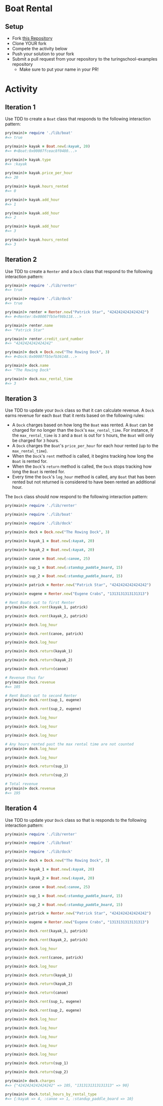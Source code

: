 # Boat Rental

## Setup

* Fork [this Repository](https://github.com/shark-xian/boat_rental)
* Clone YOUR fork
* Compete the activity below
* Push your solution to your fork
* Submit a pull request from your repository to the turingschool-examples repository
  * Make sure to put your name in your PR!

# Activity

## Iteration 1

Use TDD to create a `Boat` class that responds to the following interaction pattern:

```ruby
pry(main)> require './lib/boat'
#=> true

pry(main)> kayak = Boat.new(:kayak, 20)    
#=> #<Boat:0x00007fceac8f0480...>

pry(main)> kayak.type
#=> :kayak

pry(main)> kayak.price_per_hour
#=> 20

pry(main)> kayak.hours_rented
#=> 0

pry(main)> kayak.add_hour
#=> 1

pry(main)> kayak.add_hour
#=> 2

pry(main)> kayak.add_hour
#=> 3

pry(main)> kayak.hours_rented
#=> 3
```

## Iteration 2

Use TDD to create a `Renter` and a `Dock` class that respond to the following interaction pattern:

```ruby
pry(main)> require './lib/renter'
#=> true

pry(main)> require './lib/dock'
#=> true

pry(main)> renter = Renter.new("Patrick Star", "4242424242424242")    
#=> #<Renter:0x00007fb5ef98b118...>

pry(main)> renter.name
#=> "Patrick Star"

pry(main)> renter.credit_card_number
#=> "4242424242424242"

pry(main)> dock = Dock.new("The Rowing Dock", 3)    
#=> #<Dock:0x00007fb5efb36148...>

pry(main)> dock.name
#=> "The Rowing Dock"

pry(main)> dock.max_rental_time
#=> 3
```

## Iteration 3

Use TDD to update your `Dock` class so that it can calculate revenue. A `Dock` earns revenue for each `Boat` that it rents based on the following rules:

* A `Dock` charges based on how long the `Boat` was rented. A `Boat` can be charged for no longer than the `Dock`'s `max_rental_time`. For instance, if the `max_rental_time` is `3` and a `Boat` is out for `5` hours, the `Boat` will only be charged for `3` hours.
* A `Dock` charges the `Boat`'s `price_per_hour` for each hour rented (up to the `max_rental_time`).
* When the `Dock`'s `rent` method is called, it begins tracking how long the `Boat` is rented for.
* When the `Dock`'s `return` method is called, the `Dock` stops tracking how long the `Boat` is rented for.
* Every time the `Dock`'s `log_hour` method is called, any `Boat` that has been rented but not returned is considered to have been rented an additional hour.

The `Dock` class should now respond to the following interaction pattern:

```ruby
pry(main)> require './lib/renter'

pry(main)> require './lib/boat'

pry(main)> require './lib/dock'

pry(main)> dock = Dock.new("The Rowing Dock", 3)

pry(main)> kayak_1 = Boat.new(:kayak, 20)

pry(main)> kayak_2 = Boat.new(:kayak, 20)    

pry(main)> canoe = Boat.new(:canoe, 25)    

pry(main)> sup_1 = Boat.new(:standup_paddle_board, 15)    

pry(main)> sup_2 = Boat.new(:standup_paddle_board, 15)    

pry(main)> patrick = Renter.new("Patrick Star", "4242424242424242")

pry(main)> eugene = Renter.new("Eugene Crabs", "1313131313131313")    

# Rent Boats out to first Renter
pry(main)> dock.rent(kayak_1, patrick)

pry(main)> dock.rent(kayak_2, patrick)

pry(main)> dock.log_hour

pry(main)> dock.rent(canoe, patrick)

pry(main)> dock.log_hour

pry(main)> dock.return(kayak_1)

pry(main)> dock.return(kayak_2)

pry(main)> dock.return(canoe)

# Revenue thus far
pry(main)> dock.revenue
#=> 105

# Rent Boats out to second Renter
pry(main)> dock.rent(sup_1, eugene)

pry(main)> dock.rent(sup_2, eugene)

pry(main)> dock.log_hour

pry(main)> dock.log_hour

pry(main)> dock.log_hour

# Any hours rented past the max rental time are not counted
pry(main)> dock.log_hour

pry(main)> dock.log_hour

pry(main)> dock.return(sup_1)

pry(main)> dock.return(sup_2)

# Total revenue
pry(main)> dock.revenue
#=> 195
```

## Iteration 4

Use TDD to update your `Dock` class so that is responds to the following interaction pattern:

```ruby
pry(main)> require './lib/renter'

pry(main)> require './lib/boat'

pry(main)> require './lib/dock'

pry(main)> dock = Dock.new("The Rowing Dock", 3)

pry(main)> kayak_1 = Boat.new(:kayak, 20)

pry(main)> kayak_2 = Boat.new(:kayak, 20)    

pry(main)> canoe = Boat.new(:canoe, 25)    

pry(main)> sup_1 = Boat.new(:standup_paddle_board, 15)    

pry(main)> sup_2 = Boat.new(:standup_paddle_board, 15)    

pry(main)> patrick = Renter.new("Patrick Star", "4242424242424242")

pry(main)> eugene = Renter.new("Eugene Crabs", "1313131313131313")    

pry(main)> dock.rent(kayak_1, patrick)

pry(main)> dock.rent(kayak_2, patrick)

pry(main)> dock.log_hour

pry(main)> dock.rent(canoe, patrick)

pry(main)> dock.log_hour

pry(main)> dock.return(kayak_1)

pry(main)> dock.return(kayak_2)

pry(main)> dock.return(canoe)

pry(main)> dock.rent(sup_1, eugene)

pry(main)> dock.rent(sup_2, eugene)

pry(main)> dock.log_hour

pry(main)> dock.log_hour

pry(main)> dock.log_hour

pry(main)> dock.log_hour

pry(main)> dock.log_hour

pry(main)> dock.return(sup_1)

pry(main)> dock.return(sup_2)

pry(main)> dock.charges
#=> {"4242424242424242" => 105, "1313131313131313" => 90}

pry(main)> dock.total_hours_by_rental_type
#=> {:kayak => 4, :canoe => 1, :standup_paddle_board => 10}
```
